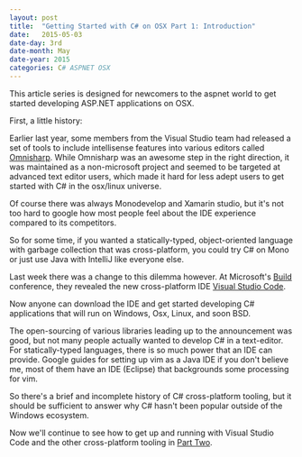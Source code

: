 ```yaml
---
layout: post
title:  "Getting Started with C# on OSX Part 1: Introduction"
date:   2015-05-03
date-day: 3rd
date-month: May
date-year: 2015
categories: C# ASPNET OSX
---
```


This article series is designed for newcomers to the aspnet world to get started developing ASP.NET applications on OSX.

First, a little history:

Earlier last year, some members from the Visual Studio team had released a set of tools to include intellisense features into various editors called [Omnisharp](http://www.omnisharp.net/). While Omnisharp was an awesome step in the right direction, it was maintained as a non-microsoft project and seemed to be targeted at advanced text editor users, which made it hard for less adept users to get started with C# in the osx/linux universe. 

Of course there was always Monodevelop and Xamarin studio, but it's not too hard to google how most people feel about the IDE experience compared to its competitors.

So for some time, if you wanted a statically-typed, object-oriented language with garbage collection that was cross-platform, you could try C# on Mono or just use Java with IntelliJ like everyone else.

Last week there was a change to this dilemma however. At Microsoft's [Build](http://www.buildwindows.com/) conference, they revealed the new cross-platform IDE [Visual Studio Code](https://code.visualstudio.com/).

Now anyone can download the IDE and get started developing C# applications that will run on Windows, Osx, Linux, and soon BSD.

The open-sourcing of various libraries leading up to the announcement was good, but not many people actually wanted to develop C# in a text-editor. For statically-typed languages, there is so much power that an IDE can provide. Google guides for setting up vim as a Java IDE if you don't believe me, most of them have an IDE (Eclipse) that backgrounds some processing for vim.

So there's a brief and incomplete history of C# cross-platform tooling, but it should be sufficient to answer why C# hasn't been popular outside of the Windows ecosystem.

Now we'll continue to see how to get up and running with Visual Studio Code and the other cross-platform tooling in [Part Two]().
